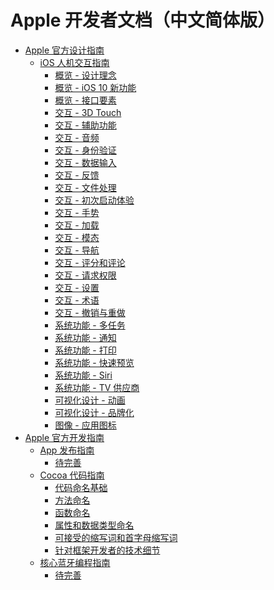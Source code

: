 # Apple 开发者文档（中文简体版）

* [Apple 官方设计指南]()
   * [iOS 人机交互指南]()
       * [概览 - 设计理念](design/ios/human-interface-guidelines/overview/design-principles.md)
       * [概览 - iOS 10 新功能](design/ios/human-interface-guidelines/overview/whats-new-in-ios-10.md)
       * [概览 - 接口要素](design/ios/human-interface-guidelines/overview/interface-essentials.md)
       * [交互 - 3D Touch](design/ios/human-interface-guidelines/interaction/3d-touch.md)
       * [交互 - 辅助功能](design/ios/human-interface-guidelines/interaction/accessibility.md)
       * [交互 - 音频](design/ios/human-interface-guidelines/interaction/audio.md)
       * [交互 - 身份验证](design/ios/human-interface-guidelines/interaction/authentication.md)
       * [交互 - 数据输入](design/ios/human-interface-guidelines/interaction/data-entry.md)
       * [交互 - 反馈](design/ios/human-interface-guidelines/interaction/feedback.md)
       * [交互 - 文件处理](design/ios/human-interface-guidelines/interaction/file-handling.md)
       * [交互 - 初次启动体验](design/ios/human-interface-guidelines/interaction/first-launch-experience.md)
       * [交互 - 手势](design/ios/human-interface-guidelines/interaction/gestures.md)
       * [交互 - 加载](design/ios/human-interface-guidelines/interaction/loading.md)
       * [交互 - 模态](design/ios/human-interface-guidelines/interaction/modality.md)
       * [交互 - 导航](design/ios/human-interface-guidelines/interaction/navigation.md)
       * [交互 - 评分和评论](design/ios/human-interface-guidelines/interaction/ratings-and-reviews.md)
       * [交互 - 请求权限](design/ios/human-interface-guidelines/interaction/requesting-permission.md)
       * [交互 - 设置](design/ios/human-interface-guidelines/interaction/settings.md)
       * [交互 - 术语](design/ios/human-interface-guidelines/interaction/terminology.md)
       * [交互 - 撤销与重做](design/ios/human-interface-guidelines/interaction/undo-and-redo.md)
       * [系统功能 - 多任务](design/ios/human-interface-guidelines/features/multitasking.md)
       * [系统功能 - 通知](design/ios/human-interface-guidelines/features/notifications.md)
       * [系统功能 - 打印](design/ios/human-interface-guidelines/features/printing.md)
       * [系统功能 - 快速预览](design/ios/human-interface-guidelines/features/quick-look.md)
       * [系统功能 - Siri](design/ios/human-interface-guidelines/features/siri.md)       
       * [系统功能 - TV 供应商](design/ios/human-interface-guidelines/features/tv-providers.md)
       * [可视化设计 - 动画](design/ios/human-interface-guidelines/visual-design/animation.md)
       * [可视化设计 - 品牌化](design/ios/human-interface-guidelines/visual-design/branding.md)
       * [图像 - 应用图标](design/ios/human-interface-guidelines/graphics/app-icons.md)
* [Apple 官方开发指南]()
   * [App 发布指南]()
       * [待完善]()
   * [Cocoa 代码指南](develop/guides/cocoa-coding-guidelines/README.md)
       * [代码命名基础](develop/guides/cocoa-coding-guidelines/code-naming-basics.md)
       * [方法命名](develop/guides/cocoa-coding-guidelines/naming-methods.md)
       * [函数命名](develop/guides/cocoa-coding-guidelines/naming-functions.md)
       * [属性和数据类型命名](develop/guides/cocoa-coding-guidelines/naming-properties-and-data-types.md)
       * [可接受的缩写词和首字母缩写词](develop/guides/cocoa-coding-guidelines/acceptable-abbreviations-and-acronyms.md)
       * [针对框架开发者的技术细节](develop/guides/cocoa-coding-guidelines/tips-and-techniques-for-framework-developers.md)
   * [核心蓝牙编程指南]()
       * [待完善]()
       
       

